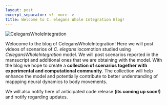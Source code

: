 ```yaml
---
layout: post
excerpt_separator: <!--more-->
title: Welcome to C. elegans Whole Integration Blog!
---
```


![_CelegansWholeIntegration_](/CelegansWholeIntegration/media/worm_comb.png)

Welocome to the blog of CelegansWholeIntegration! Here we will post videos of scenarios of _C. elegans_ locomotion studied using _CelegansWholeIntegration_ model. We will post scenarios reported in the mansucript and additional ones that we are obtaining with the model. With the blog we hope to create a **collection of scenarios together with experimental and computational community**. The collection will help enhance the model and potentially contribute to better understanding of mappping neural dynamics to body movements.

We will also notify here of anticipated code release **(its coming up soon!)** and notify regarding updates. 

<!--more-->
